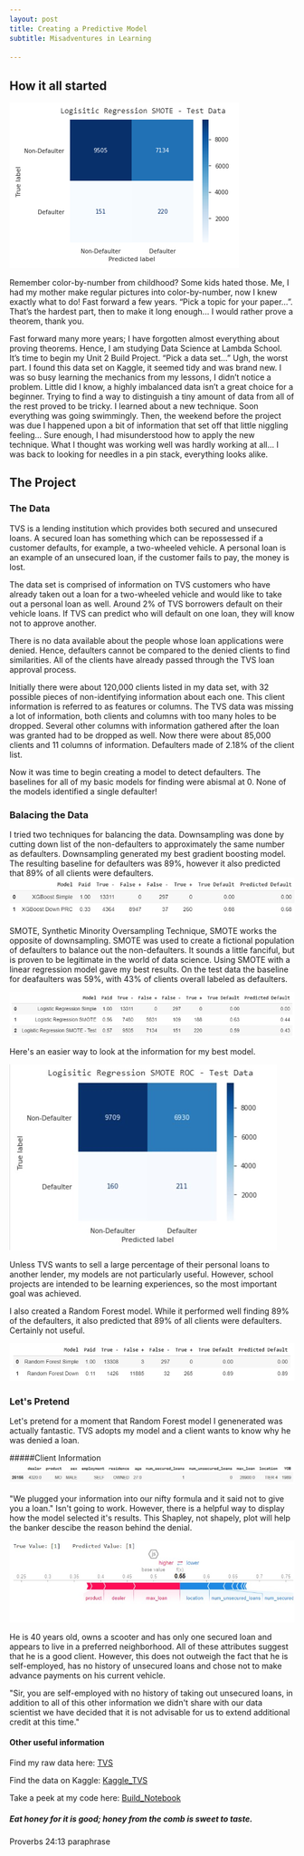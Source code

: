 ```yaml
---
layout: post
title: Creating a Predictive Model
subtitle: Misadventures in Learning

---
```

## How it all started



![LR_Confusion Matrix](https://raw.githubusercontent.com/SaraWestWA/SaraWestWA.github.io/master/assets/img/Unit%202%20LR%20SMOTE%20Confusion%20Matrix.png)

Remember color-by-number from childhood? Some kids hated those. Me, I had my mother make regular pictures into color-by-number, now I knew exactly what to do! Fast forward a few years. “Pick a topic for your paper…”. That’s the hardest part, then to make it long enough... I would rather prove a theorem, thank you.

Fast forward many more years; I have forgotten almost everything about proving theorems. Hence, I am studying Data Science at Lambda School. It’s time to begin my Unit 2 Build Project. “Pick a data set…” Ugh, the worst part. I found this data set on Kaggle, it seemed tidy and was brand new. I was so busy learning the mechanics from my lessons, I didn’t notice a problem. Little did I know, a highly imbalanced data isn’t a great choice for a beginner. Trying to find a way to distinguish a tiny amount of data from all of the rest proved to be tricky. I learned about a new technique. Soon everything was going swimmingly. Then, the weekend before the project was due I happened upon a bit of information that set off that little niggling feeling… Sure enough, I had misunderstood how to apply the new technique. What I thought was working well was hardly working at all… I was back to looking for needles in a pin stack, everything looks alike.

## The Project
### The Data

TVS is a lending institution which provides both secured and unsecured loans. A secured loan has something which can be repossessed if a customer defaults, for example, a two-wheeled vehicle. A personal loan is an example of an unsecured loan, if the customer fails to pay, the money is lost.

The data set is comprised of information on TVS customers who have already taken out a loan for a two-wheeled vehicle and would like to take out a personal loan as well. Around 2% of TVS borrowers default on their vehicle loans. If TVS can predict who will default on one loan, they will know not to approve another.

There is no data available about the people whose loan applications were denied. Hence, defaulters cannot be compared to the denied clients to find similarities. All of the clients have already passed through the TVS loan approval process.

Initially there were about 120,000 clients listed in my data set, with 32 possible pieces of non-identifying information about each one. This client information is referred to as features or columns. The TVS data was missing a lot of information, both clients and columns with too many holes to be dropped. Several other columns with information gathered after the loan was granted had to be dropped as well. Now there were about 85,000 clients and 11 columns of information. Defaulters made of 2.18% of the client list.

Now it was time to begin creating a model to detect defaulters. The baselines for all of my basic models for finding were abismal at 0. None of the models identified a single defaulter!

### Balacing the Data
I tried two techniques for balancing the data. Downsampling was done by cutting down list of the non-defaulters to approximately the same number as defaulters. Downsampling generated my best gradient boosting model. The resulting baseline for defaulters was 89%, however it also predicted that 89% of all clients were defaulters.
![XGB_Models](https://raw.githubusercontent.com/SaraWestWA/SaraWestWA.github.io/master/assets/img/Unit%202%20XGB.png)

SMOTE, Synthetic Minority Oversampling Technique, SMOTE works the opposite of downsampling. SMOTE was used to create a fictional population of defaulters to balance out the non-defaulters. It sounds a little fanciful, but is proven to be legitimate in the world of data science. Using SMOTE with a linear regression model gave my best results. On the test data the baseline for deafaulters was 59%, with 43% of clients overall labeled as defaulters.

![LR_Models](https://raw.githubusercontent.com/SaraWestWA/SaraWestWA.github.io/master/assets/img/Unit%202%20LR.png)

Here's an easier way to look at the information for my best model.

![Best_CM](https://raw.githubusercontent.com/SaraWestWA/SaraWestWA.github.io/master/assets/img/Best%20Model%20Confusion%20Matrix.jpg)

Unless TVS wants to sell a large percentage of their personal loans to another lender, my models are not particularly useful. However, school projects are intended to be learning experiences, so the most important goal was achieved.

I also created a Random Forest model. While it performed well finding 89% of the defaulters, it also predicted that 89% of all clients were defaulters. Certainly not useful.

![RF_Models](https://raw.githubusercontent.com/SaraWestWA/SaraWestWA.github.io/master/assets/img/Unit%202%20RF.png)
### Let's Pretend
Let's pretend for a moment that Random Forest model I genenerated was actually fantastic. TVS adopts my model and a client wants to know why he was denied a loan.

#####Client Information
![TP_Row](https://raw.githubusercontent.com/SaraWestWA/SaraWestWA.github.io/master/assets/img/Unit%202%20Shap%20True%2B.jpg)

"We plugged your information into our nifty formula and it said not to give you a loan." Isn't going to work. However, there is a helpful way to display how the model selected it's results. This Shapley, not shapely, plot will help the banker descibe the reason behind the denial.

![TP_Shap](https://raw.githubusercontent.com/SaraWestWA/SaraWestWA.github.io/master/assets/img/Unit%202%20Shap%20TP.jpg)

He is 40 years old, owns a scooter and has only one secured loan and appears to live in a preferred neighborhood. All of these attributes suggest that he is a good client. However, this does not outweigh the fact that he is self-employed, has no history of unsecured loans and chose not to make advance payments on his current vehicle.

"Sir, you are self-employed with no history of taking out unsecured loans, in addition to all of this other information we didn't share with our data scientist we have decided that it is not advisable for us to extend additional credit at this time."



#### Other useful information

Find my raw data here: [TVS](https://raw.githubusercontent.com/SaraWestWA/DS-Unit-2-Applied-Modeling/master/TVS.csv)

Find the data on Kaggle: [Kaggle_TVS](https://www.kaggle.com/sjleshrac/tvs-loan-default)

Take a peek at my code here: [Build_Notebook](https://github.com/SaraWestWA/DS-Unit-2-Applied-Modeling/blob/master/module4-model-interpretation/SW_DPSP7_Build_2.ipynb)

##### Eat honey for it is good; honey from the comb is sweet to taste.
Proverbs 24:13 paraphrase







